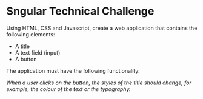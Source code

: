 # Sngular Technical Challenge

Using HTML, CSS and Javascript, create a web application that contains the following elements:

* A title
* A text field (input)
* A button

The application must have the following functionality:

*When a user clicks on the button, the styles of the title should change, for example, the colour of the text or the typography.*